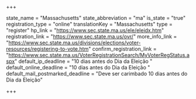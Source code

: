 +++

state_name = "Massachusetts"
state_abbreviation = "ma"
is_state = "true"
registration_type = "online"
translationKey = "Massachusetts"
type = "register"
hp_link = "https://www.sec.state.ma.us/ele/eleidx.htm"
registration_link = "https://www.sec.state.ma.us/ovr/"
more_info_link = "https://www.sec.state.ma.us/divisions/elections/voter-resources/registering-to-vote.htm"
confirm_registration_link = "https://www.sec.state.ma.us/VoterRegistrationSearch/MyVoterRegStatus.aspx"
default_ip_deadline = "10 dias antes do Dia da Eleição "
default_online_deadline = "10 dias antes do Dia da Eleição "
default_mail_postmarked_deadline = "Deve ser carimbado 10 dias antes do Dia da Eleição"

+++